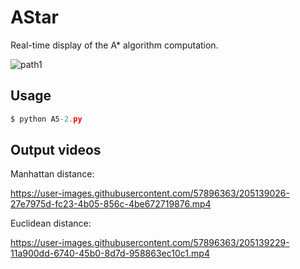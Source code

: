 # AStar

Real-time display of the A* algorithm computation.

![path1](https://user-images.githubusercontent.com/57896363/205139603-fb07b61a-c07b-4220-a758-096befc1334a.png)


## Usage

```python
$ python A5-2.py
```
## Output videos


Manhattan distance:

https://user-images.githubusercontent.com/57896363/205139026-27e7975d-fc23-4b05-856c-4be672719876.mp4

Euclidean distance:

https://user-images.githubusercontent.com/57896363/205139229-11a900dd-6740-45b0-8d7d-958863ec10c1.mp4

